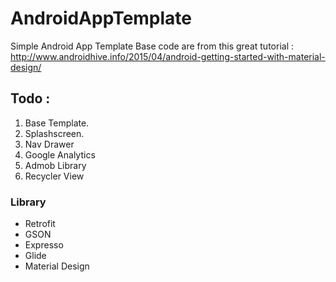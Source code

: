 # AndroidAppTemplate
Simple Android App Template
Base code are from this great tutorial :
http://www.androidhive.info/2015/04/android-getting-started-with-material-design/

## Todo : 
1. Base Template.
2. Splashscreen.  
3. Nav Drawer
4. Google Analytics
5. Admob Library
6. Recycler View

### Library
 - Retrofit
 - GSON
 - Expresso
 - Glide
 - Material Design

 
